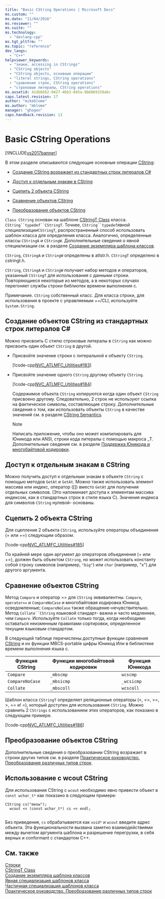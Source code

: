 ```yaml
---
title: "Basic CString Operations | Microsoft Docs"
ms.custom: ""
ms.date: "11/04/2016"
ms.reviewer: ""
ms.suite: ""
ms.technology: 
  - "devlang-cpp"
ms.tgt_pltfrm: ""
ms.topic: "reference"
dev_langs: 
  - "C++"
helpviewer_keywords: 
  - "знаки, accessing in CStrings"
  - "CString objects"
  - "CString objects, основные операции"
  - "literal strings, CString operations"
  - "сравнение строк, CString operations"
  - "строковые литералы, CString operations"
ms.assetid: 41db66b2-9427-4bb3-845a-9b6869159a6c
caps.latest.revision: 17
author: "mikeblome"
ms.author: "mblome"
manager: "ghogen"
caps.handback.revision: 13
---
```

# Basic CString Operations
[!INCLUDE[vs2017banner](../assembler/inline/includes/vs2017banner.md)]

В этом разделе описываются следующие основные операции [CString](../atl-mfc-shared/reference/cstringt-class.md):  
  
-   [Создание CString возражает из стандартных строк литералов C\#](#_core_creating_cstring_objects_from_standard_c_literal_strings)  
  
-   [Доступ к отдельным знакам в CString](#_core_accessing_individual_characters_in_a_cstring)  
  
-   [Сцепить 2 объекта CString](#_core_concatenating_two_cstring_objects)  
  
-   [Сравнение объектов CString](#_core_comparing_cstring_objects)  
  
-   [Преобразование объектов CString](#_core_converting_cstring_objects)  
  
 `Class CString` основан на шаблоне [CStringT Class](../atl-mfc-shared/reference/cstringt-class.md) класса.  `CString``typedef``CStringT`.  Точнее, `CString``typedef`*явной специализации*`CStringT`, распространенный способ использовать шаблон класса для определения класса.  Аналогично, определенные классы `CStringA` и `CStringW`.  Дополнительные сведения о явной специализации см. в разделе [Создание экземпляра шаблона классов](../Topic/Class%20Template%20Instantiation.md).  
  
 `CString`, `CStringA` и `CStringW` определены в atlstr.h.  `CStringT` определено в cstringt.h.  
  
 `CString`, `CStringA` и `CStringW` получает набор методов и операторов, указанный `CStringT` для использования с данными строки.  Повторяющиеся некоторые из методов, а в некоторых случаях перегоняет службы строки библиотек времени выполнения c.  
  
 Примечание. `CString` собственный класс.  Для класса строки, для использования в проекте c управляемым \+\+\/CLI, используйте `System.String`.  
  
##  <a name="_core_creating_cstring_objects_from_standard_c_literal_strings"></a> Создание объектов CString из стандартных строк литералов C\#  
 Можно присвоить C стилю строковые литералы в `CString` как можно присвоить один объект `CString` в другой.  
  
-   Присвойте значение строки c литеральной к объекту `CString`.  
  
     [!code-cpp[NVC_ATLMFC_Utilities#183](../atl-mfc-shared/codesnippet/CPP/basic-cstring-operations_1.cpp)]  
  
-   Присвойте значение одного `CString` другому объекту `CString`.  
  
     [!code-cpp[NVC_ATLMFC_Utilities#184](../atl-mfc-shared/codesnippet/CPP/basic-cstring-operations_2.cpp)]  
  
     Содержимое объекта `CString` копируются когда один объект `CString` присвоено другому.  Следовательно, 2 строк не используют ссылка на фактическое символы, составляющие строку.  Дополнительные сведения о том, как использовать объекты `CString` в качестве значений см. в разделе [CString Semantics](../atl-mfc-shared/cstring-semantics.md).  
  
    > [!NOTE]
    >  Написать приложение, чтобы оно может компилировать для Юникода или ANSI, строки кода литералы с помощью макроса \_T.  Дополнительные сведения см. в разделе [Поддержка Юникода и многобайтовой кодировки](../atl-mfc-shared/unicode-and-multibyte-character-set-mbcs-support.md).  
  
##  <a name="_core_accessing_individual_characters_in_a_cstring"></a> Доступ к отдельным знакам в CString  
 Можно получить доступ к отдельным знакам в объекте `CString` с помощью методов `GetAt` и `SetAt`.  Можно также использовать элемент массива или индекс, оператор \(\[\]\) вместо `GetAt` для получения отдельных символов.  \(Это напоминает доступа к элементам массива индексом, как в стандартных строк в стиле языка C\). Значения индекса для символов `CString` нулевой\- основаны.  
  
##  <a name="_core_concatenating_two_cstring_objects"></a> Сцепить 2 объекта CString  
 Для сцепления 2 объекта `CString`, используйте операторы объединения \(\+ или \+\=\) следующим образом.  
  
 [!code-cpp[NVC_ATLMFC_Utilities#185](../atl-mfc-shared/codesnippet/CPP/basic-cstring-operations_3.cpp)]  
  
 По крайней мере один аргумент до операторов объединения \(\+ или \+\=\), должен быть объектом `CString`, но может использовать константу собой строку символов \(например, `"big"`\) или `char` \(например, "x"\) для другого аргумента.  
  
##  <a name="_core_comparing_cstring_objects"></a> Сравнение объектов CString  
 Метод `Compare` и оператор \=\= для `CString` эквивалентны.  `Compare`, `operator==` и `CompareNoCase` и многобайтовая кодировка Юникод осведомленные; `CompareNoCase` также обращение\-нечувствительно.  Метод `Collate``CString` языковой стандарт\- важна и часто медленнее, чем `Compare`.  Используйте `Collate` только тогда, когда необходимо оставаться неизменным правилами сортировки, определенное текущим языковым стандартом.  
  
 В следующей таблице перечислены доступные функции сравнения [CString](../atl-mfc-shared/reference/cstringt-class.md) и их функции MBCS\-portable цифры Юникод Или в библиотеке времени выполнения языка c.  
  
|Функция CString|Функции многобайтовой кодировки|Функция Юникода|  
|---------------------|-------------------------------------|---------------------|  
|`Compare`|`_mbscmp`|`wcscmp`|  
|`CompareNoCase`|`_mbsicmp`|`_wcsicmp`|  
|`Collate`|`_mbscoll`|`wcscoll`|  
  
 Шаблон класса `CStringT` определяет реляционные операторы \(\<, \<\=, \>\=, \>, \=\= и\! \=\), который доступен для использования `CString`.  Можно сравнить 2 `CStrings` с использованием этих операторов, как показано в следующем примере.  
  
 [!code-cpp[NVC_ATLMFC_Utilities#186](../atl-mfc-shared/codesnippet/CPP/basic-cstring-operations_4.cpp)]  
  
##  <a name="_core_converting_cstring_objects"></a> Преобразование объектов CString  
 Дополнительные сведения о преобразовании CString возражает в строки других типов см. в разделе [Практическое руководство. Преобразование различных типов строк](../Topic/How%20to:%20Convert%20Between%20Various%20String%20Types.md).  
  
## Использование с wcout CString  
 Для использования CString с `wcout` необходимо явно привести объект в `const wchar_t*` как показано в следующем примере:  
  
```  
CString cs("meow");  
  wcout << (const wchar_t*) cs << endl;  
  
```  
  
 Без приведения, `cs` обрабатывается как `void*` и `wcout` введите адрес объекта.  Эта функциональности вызвана заметно взаимодействиями между вычетом аргумента шаблона и разрешение перегрузки, в себя верных и conformant с стандартом C\+\+.  
  
## См. также  
 [Строки](../atl-mfc-shared/strings-atl-mfc.md)   
 [CStringT Class](../atl-mfc-shared/reference/cstringt-class.md)   
 [Создание экземпляра шаблона классов](../Topic/Class%20Template%20Instantiation.md)   
 [Явная специализация шаблонов класса](../Topic/Explicit%20Specialization%20of%20Class%20Templates.md)   
 [Частичная специализация шаблонов класса](../cpp/template-specialization-cpp.md)   
 [Практическое руководство. Преобразование различных типов строк](../Topic/How%20to:%20Convert%20Between%20Various%20String%20Types.md)